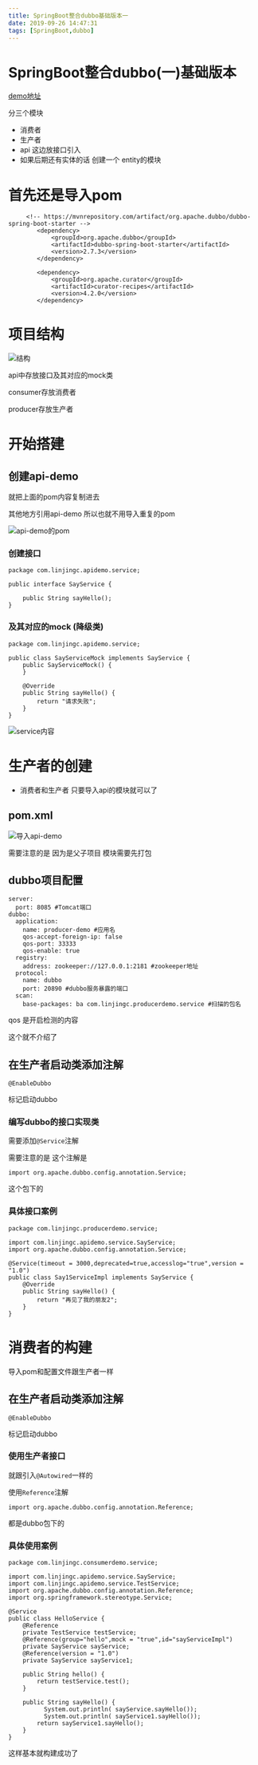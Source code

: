 ```yaml
---
title: SpringBoot整合dubbo基础版本一
date: 2019-09-26 14:47:31
tags: [SpringBoot,dubbo]
---
```


# SpringBoot整合dubbo(一)基础版本

[demo地址](https://github.com/AsummerCat/dubbo-demo)

分三个模块

- 消费者
- 生产者
- api   这边放接口引入
- 如果后期还有实体的话 创建一个 entity的模块

# 首先还是导入pom

```
     <!-- https://mvnrepository.com/artifact/org.apache.dubbo/dubbo-spring-boot-starter -->
        <dependency>
            <groupId>org.apache.dubbo</groupId>
            <artifactId>dubbo-spring-boot-starter</artifactId>
            <version>2.7.3</version>
        </dependency>

        <dependency>
            <groupId>org.apache.curator</groupId>
            <artifactId>curator-recipes</artifactId>
            <version>4.2.0</version>
        </dependency>
```

<!--more-->

# 项目结构

![结构](/img/2019-09-16/1.png)

api中存放接口及其对应的mock类

consumer存放消费者 

producer存放生产者

# 开始搭建

## 创建api-demo

就把上面的pom内容复制进去

其他地方引用api-demo 所以也就不用导入重复的pom

![api-demo的pom](/img/2019-09-16/2.png)

### 创建接口

```
package com.linjingc.apidemo.service;

public interface SayService {

    public String sayHello();
}
```

### 及其对应的mock (降级类)

```
package com.linjingc.apidemo.service;

public class SayServiceMock implements SayService {
    public SayServiceMock() {
    }

    @Override
    public String sayHello() {
        return "请求失败";
    }
}

```

![service内容](/img/2019-09-16/3.png)

# 生产者的创建

- 消费者和生产者 只要导入api的模块就可以了

## pom.xml

![导入api-demo](/img/2019-09-16/4.png)

需要注意的是 因为是父子项目 模块需要先打包

## dubbo项目配置

```
server:
  port: 8085 #Tomcat端口
dubbo:
  application:
    name: producer-demo #应用名
    qos-accept-foreign-ip: false
    qos-port: 33333
    qos-enable: true
  registry:
    address: zookeeper://127.0.0.1:2181 #zookeeper地址
  protocol:
    name: dubbo
    port: 20890 #dubbo服务暴露的端口
  scan:
    base-packages: ba com.linjingc.producerdemo.service #扫描的包名
```

qos 是开启检测的内容 

这个就不介绍了

## 在生产者启动类添加注解

```
@EnableDubbo
```

标记启动dubbo

### 编写dubbo的接口实现类

需要添加`@Service`注解

需要注意的是 这个注解是

```
import org.apache.dubbo.config.annotation.Service;
```

这个包下的

### 具体接口案例

```
package com.linjingc.producerdemo.service;

import com.linjingc.apidemo.service.SayService;
import org.apache.dubbo.config.annotation.Service;

@Service(timeout = 3000,deprecated=true,accesslog="true",version = "1.0")
public class Say1ServiceImpl implements SayService {
    @Override
    public String sayHello() {
        return "再见了我的朋友2";
    }
}

```



# 消费者的构建

导入pom和配置文件跟生产者一样

## 在生产者启动类添加注解

```
@EnableDubbo
```

标记启动dubbo

### 使用生产者接口

就跟引入`@Autowired`一样的

 使用`Reference`注解

```
import org.apache.dubbo.config.annotation.Reference;

```

都是dubbo包下的

### 具体使用案例

```
package com.linjingc.consumerdemo.service;

import com.linjingc.apidemo.service.SayService;
import com.linjingc.apidemo.service.TestService;
import org.apache.dubbo.config.annotation.Reference;
import org.springframework.stereotype.Service;

@Service
public class HelloService {
    @Reference
    private TestService testService;
    @Reference(group="hello",mock = "true",id="sayServiceImpl")
    private SayService sayService;
    @Reference(version = "1.0")
    private SayService sayService1;

    public String hello() {
        return testService.test();
    }

    public String sayHello() {
          System.out.println( sayService.sayHello());
          System.out.println( sayService1.sayHello());
        return sayService1.sayHello();
    }
}

```

 这样基本就构建成功了

